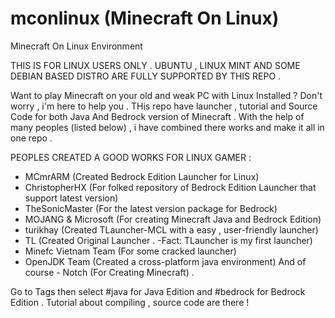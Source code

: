 # mconlinux (Minecraft On Linux)
Minecraft On Linux Environment

THIS IS FOR LINUX USERS ONLY . UBUNTU , LINUX MINT AND SOME DEBIAN BASED DISTRO ARE FULLY SUPPORTED BY THIS REPO .

Want to play Minecraft on your old and weak PC with Linux Installed ? Don't worry , i'm here to help you . 
THis repo have launcher , tutorial and Source Code for both Java And Bedrock version of Minecraft .
With the help of many peoples (listed below) , i have combined there works and make it all in one repo .

PEOPLES CREATED A GOOD WORKS FOR LINUX GAMER :
- MCmrARM (Created Bedrock Edition Launcher for Linux)
- ChristopherHX (For folked repository of Bedrock Edition Launcher that support latest version)
- TheSonicMaster (For the latest version package for Bedrock)
- MOJANG & Microsoft (For creating Minecraft Java and Bedrock Edition)
- turikhay (Created TLauncher-MCL with a easy , user-friendly launcher)
- TL (Created Original Launcher . -Fact: TLauncher is my first launcher)
- Minefc Vietnam Team (For some cracked launcher)
- OpenJDK Team (Created a cross-platform java environment)
And of course - Notch (For Creating Minecraft) .

Go to Tags then select #java for Java Edition and #bedrock for Bedrock Edition . Tutorial about compiling , source code are there !

